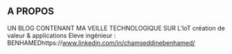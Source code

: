 
## A PROPOS

UN BLOG CONTENANT MA VEILLE TECHNOLOGIQUE SUR L'IoT création de valeur & applications
Eleve ingénieur : BENHAMEDhttps://www.linkedin.com/in/chamseddinebenhamed/

